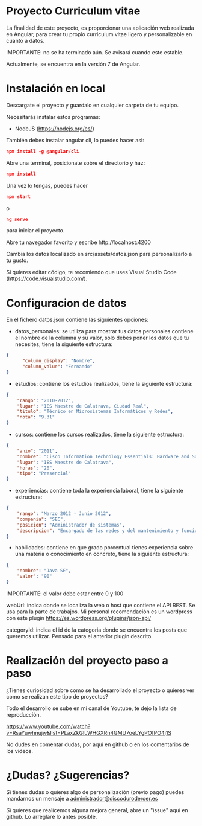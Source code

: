 # Proyecto Curriculum vitae

La finalidad de este proyecto, es proporcionar una aplicación web realizada en Angular, para crear tu propio curriculum vitae ligero y personalizable en cuanto a datos.

IMPORTANTE: no se ha terminado aún. Se avisará cuando este estable.

Actualmente, se encuentra en la versión 7 de Angular.

# Instalación en local

Descargate el proyecto y guardalo en cualquier carpeta de tu equipo.

Necesitarás instalar estos programas:
- NodeJS (https://nodejs.org/es/)

También debes instalar angular cli, lo puedes hacer asi:

```json
npm install -g @angular/cli
```
Abre una terminal, posicionate sobre el directorio y haz:

```json
npm install
```

Una vez lo tengas, puedes hacer

```json
npm start
```
o
```json
ng serve
```
para iniciar el proyecto.

Abre tu navegador favorito y escribe http://localhost:4200

Cambia los datos localizado en src/assets/datos.json para personalizarlo a tu gusto.

Si quieres editar código, te recomiendo que uses Visual Studio Code (https://code.visualstudio.com/).

# Configuracion de datos
En el fichero datos.json contiene las siguientes opciones:

- datos_personales: se utiliza para mostrar tus datos personales contiene el nombre de la columna y su valor, solo debes poner los datos que tu necesites, tiene la siguiente estructura:
```json
{
      "column_display": "Nombre",
      "column_value": "Fernando"
}
```
- estudios: contiene los estudios realizados, tiene la siguiente estructura:

```json
{
    "rango": "2010-2012",
    "lugar": "IES Maestre de Calatrava, Ciudad Real",
    "titulo": "Técnico en Microsistemas Informáticos y Redes",
    "nota": "9.31"
}
```
- cursos: contiene los cursos realizados, tiene la siguiente estructura:

```json
{
    "anio": "2011",
    "nombre": "Cisco Information Technology Essentials: Hardware and Software",
    "lugar": "IES Maestre de Calatrava",
    "horas": "20",
    "tipo": "Presencial"
}
```
- experiencias: contiene toda la experiencia laboral, tiene la siguiente estructura:

```json
{
    "rango": "Marzo 2012 - Junio 2012",
    "compania": "SEC",
    "posicion": "Administrador de sistemas",
    "descripcion": "Encargado de las redes y del mantenimiento y funcionamiento de los equipos de la empresa"
}
```
- habilidades: contiene en que grado porcentual tienes experiencia sobre una materia o conocimiento en concreto, tiene la siguiente estructura:
```json
{
    "nombre": "Java SE",
    "valor": "90"
}
```
IMPORTANTE: el valor debe estar entre 0 y 100

webUrl: indica donde se localiza la web o host que contiene el API REST. Se usa para la parte de trabajos. Mi personal recomendación es un wordpress con este plugin https://es.wordpress.org/plugins/json-api/

categoryId: indica el id de la categoria donde se encuentra los posts que queremos utilizar. Pensado para el anterior plugin descrito.

# Realización del proyecto paso a paso
¿Tienes curiosidad sobre como se ha desarrollado el proyecto o quieres ver como se realizan este tipo de proyectos?

Todo el desarrollo se sube en mi canal de Youtube, te dejo la lista de reproducción.

https://www.youtube.com/watch?v=RsaYuwhnujw&list=PLaxZkGlLWHGXRn4GMU7oeLYgPOfPO4j1S

No dudes en comentar dudas, por aquí en github o en los comentarios de los vídeos.

# ¿Dudas? ¿Sugerencias?
Si tienes dudas o quieres algo de personalización (previo pago) puedes mandarnos un mensaje a administrador@discoduroderoer.es

Si quieres que realicemos alguna mejora general, abre un "issue" aquí en github. Lo arreglaré lo antes posible.
